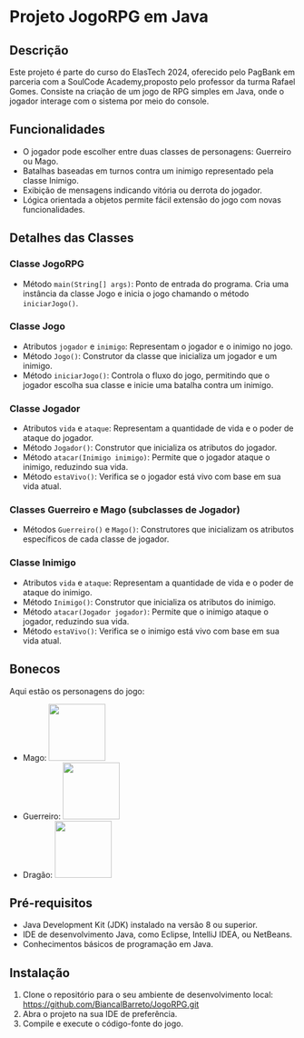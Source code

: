 # Projeto JogoRPG em Java

## Descrição
Este projeto é parte do curso do ElasTech 2024, oferecido pelo PagBank em parceria com a SoulCode Academy,proposto pelo professor da turma Rafael Gomes.
Consiste na criação de um jogo de RPG simples em Java, onde o jogador interage com o sistema por meio do console.

## Funcionalidades
- O jogador pode escolher entre duas classes de personagens: Guerreiro ou Mago.
- Batalhas baseadas em turnos contra um inimigo representado pela classe Inimigo.
- Exibição de mensagens indicando vitória ou derrota do jogador.
- Lógica orientada a objetos permite fácil extensão do jogo com novas funcionalidades.

## Detalhes das Classes

### Classe JogoRPG
- Método `main(String[] args)`: Ponto de entrada do programa. Cria uma instância da classe Jogo e inicia o jogo chamando o método `iniciarJogo()`.

### Classe Jogo
- Atributos `jogador` e `inimigo`: Representam o jogador e o inimigo no jogo.
- Método `Jogo()`: Construtor da classe que inicializa um jogador e um inimigo.
- Método `iniciarJogo()`: Controla o fluxo do jogo, permitindo que o jogador escolha sua classe e inicie uma batalha contra um inimigo.

### Classe Jogador
- Atributos `vida` e `ataque`: Representam a quantidade de vida e o poder de ataque do jogador.
- Método `Jogador()`: Construtor que inicializa os atributos do jogador.
- Método `atacar(Inimigo inimigo)`: Permite que o jogador ataque o inimigo, reduzindo sua vida.
- Método `estaVivo()`: Verifica se o jogador está vivo com base em sua vida atual.

### Classes Guerreiro e Mago (subclasses de Jogador)
- Métodos `Guerreiro()` e `Mago()`: Construtores que inicializam os atributos específicos de cada classe de jogador.

### Classe Inimigo
- Atributos `vida` e `ataque`: Representam a quantidade de vida e o poder de ataque do inimigo.
- Método `Inimigo()`: Construtor que inicializa os atributos do inimigo.
- Método `atacar(Jogador jogador)`: Permite que o inimigo ataque o jogador, reduzindo sua vida.
- Método `estaVivo()`: Verifica se o inimigo está vivo com base em sua vida atual.

## Bonecos
Aqui estão os personagens do jogo:
- Mago:
  <img src="https://scontent.fssa17-1.fna.fbcdn.net/v/t31.18172-8/12671858_1717557908512095_2952536640627175599_o.jpg?_nc_cat=100&ccb=1-7&_nc_sid=5f2048&_nc_ohc=aIzaMCCoucYAX_o9wQH&_nc_ht=scontent.fssa17-1.fna&oh=00_AfAQOg6nyPLQ4acsvyM4P1uPnQztIAdqOBDMiQYdaV3moA&oe=6630DBC8(https://i.pinimg.com/564x/62/c8/1b/62c81bf33cbb05f3ebf268be714db39b.jpg)" width="100" height="100"/>
- Guerreiro:
  <img src="https://scontent.fssa17-1.fna.fbcdn.net/v/t31.18172-8/12671858_1717557908512095_2952536640627175599_o.jpg?_nc_cat=100&ccb=1-7&_nc_sid=5f2048&_nc_ohc=aIzaMCCoucYAX_o9wQH&_nc_ht=scontent.fssa17-1.fna&oh=00_AfAQOg6nyPLQ4acsvyM4P1uPnQztIAdqOBDMiQYdaV3moA&oe=6630DBC8" width="100" height="100"/>
- Dragão:
  <img src="https://scontent.fssa17-1.fna.fbcdn.net/v/t31.18172-8/12671858_1717557908512095_2952536640627175599_o.jpg?_nc_cat=100&ccb=1-7&_nc_sid=5f2048&_nc_ohc=aIzaMCCoucYAX_o9wQH&_nc_ht=scontent.fssa17-1.fna&oh=00_AfAQOg6nyPLQ4acsvyM4P1uPnQztIAdqOBDMiQYdaV3moA&oe=6630DBC8(https://acarajendragons.wordpress.com/wp-content/uploads/2012/08/c1c82-reddragon.jpg)" width="100" height="100"/>

## Pré-requisitos
- Java Development Kit (JDK) instalado na versão 8 ou superior.
- IDE de desenvolvimento Java, como Eclipse, IntelliJ IDEA, ou NetBeans.
- Conhecimentos básicos de programação em Java.

## Instalação
1. Clone o repositório para o seu ambiente de desenvolvimento local:
https://github.com/BiancalBarreto/JogoRPG.git
2. Abra o projeto na sua IDE de preferência.
3. Compile e execute o código-fonte do jogo.
